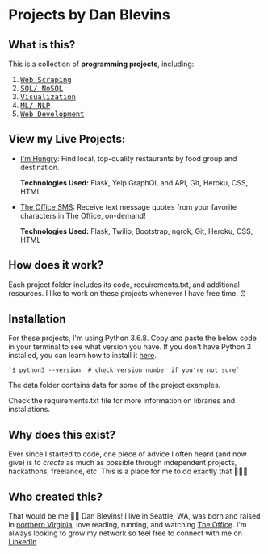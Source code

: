 # Projects by Dan Blevins

## **What** is this?
This is a collection of **programming projects**, including:
1. <kbd>[Web Scraping](https://github.com/danblevins/github_projects/tree/master/WebScraping)</kbd>
2. <kbd>[SQL/ NoSQL](https://github.com/danblevins/github_projects/tree/master/SQL_NoSQL)</kbd>
3. <kbd>[Visualization](https://github.com/danblevins/github_projects/tree/master/Visualization)</kbd>
4. <kbd>[ML/ NLP](https://github.com/danblevins/github_projects/tree/master/ML_NLP)</kbd>
5. <kbd>[Web Development](https://github.com/danblevins/github_projects/tree/master/WebDevelopment)</kbd>

## View my Live Projects:
- [I'm Hungry](https://imhungry-danblevins.herokuapp.com/): Find local, top-quality restaurants by food group and destination.

    **Technologies Used:** Flask, Yelp GraphQL and API, Git, Heroku, CSS, HTML
    
- [The Office SMS](https://theoffice-web.herokuapp.com/): Receive text message quotes from your favorite characters in The Office, on-demand!

    **Technologies Used:** Flask, Twilio, Bootstrap, ngrok, Git, Heroku, CSS, HTML

## **How** does it work?
Each project folder includes its code, requirements.txt, and additional resources. I like to work on these projects whenever I have free time. ⏰

## Installation
For these projects, I'm using Python 3.6.8. Copy and paste the below code in your terminal to see what version you have. If you don't have Python 3 installed, you can learn how to install it [here](https://realpython.com/installing-python).

    `$ python3 --version  # check version number if you're not sure`

The data folder contains data for some of the project examples.

Check the requirements.txt file for more information on libraries and installations.

## **Why** does this exist?
Ever since I started to code, one piece of advice I often heard (and now give) is to *create* as much as possible through independent projects, hackathons, freelance, etc. This is a place for me to do exactly that 👨🏼‍💻 

## **Who** created this?
That would be me 👋🏼 Dan Blevins! I live in Seattle, WA, was born and raised in [northern Virginia](https://en.wikipedia.org/wiki/Northern_Virginia), love reading, running, and watching [The Office](https://en.wikipedia.org/wiki/The_Office_(American_TV_series)). I'm always looking to grow my network so feel free to connect with me on [LinkedIn](https://linkedin.com/in/dan-blevins)
